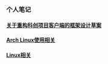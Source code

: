 ### 个人笔记<br>

#### [关于重构科创项目客户端的框架设计草案](./Unity.md)<br>

#### [Arch Linux使用相关](./arch.md)<br>

#### [Linux相关](./.md)